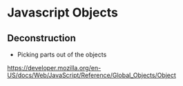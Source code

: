 # Javascript Objects

## Deconstruction
  
- Picking parts out of the objects
    
https://developer.mozilla.org/en-US/docs/Web/JavaScript/Reference/Global_Objects/Object
